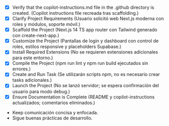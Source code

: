 - [x] Verify that the copilot-instructions.md file in the .github directory is created. (Copilot instructions file recreada tras scaffolding.)
- [x] Clarify Project Requirements (Usuario solicitó web Next.js moderna con roles y módulos, soporte móvil.)
- [x] Scaffold the Project (Next.js 14 TS app router con Tailwind generado con create-next-app.)
- [x] Customize the Project (Pantallas de login y dashboard con control de roles, estilos responsive y placeholders Supabase.)
- [x] Install Required Extensions (No se requieren extensiones adicionales para este entorno.)
- [x] Compile the Project (npm run lint y npm run build ejecutados sin errores.)
- [x] Create and Run Task (Se utilizarán scripts npm, no es necesario crear tasks adicionales.)
- [x] Launch the Project (No se lanzó servidor; se espera confirmación del usuario para modo debug.)
- [x] Ensure Documentation is Complete (README y copilot-instructions actualizados; comentarios eliminados.)
- Keep comunicación concisa y enfocada.
- Sigue buenas prácticas de desarrollo.
